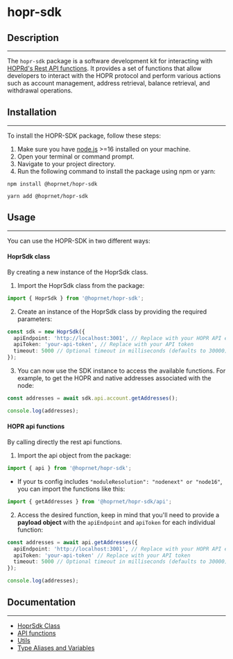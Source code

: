 # hopr-sdk

## Description

---

The `hopr-sdk` package is a software development kit for interacting with [HOPRd's Rest API functions](https://docs.hoprnet.org/developers/rest-api).
It provides a set of functions that allow developers to interact with the HOPR protocol and perform various actions such as account management, address retrieval, balance retrieval, and withdrawal operations.

## Installation

---

To install the HOPR-SDK package, follow these steps:

1. Make sure you have [node.js](https://nodejs.org) >=16 installed on your machine.
2. Open your terminal or command prompt.
3. Navigate to your project directory.
4. Run the following command to install the package using npm or yarn:

```shell
npm install @hoprnet/hopr-sdk
```

```shell
yarn add @hoprnet/hopr-sdk
```

## Usage

---

You can use the HOPR-SDK in two different ways:

#### HoprSdk class

By creating a new instance of the HoprSdk class.

1. Import the HoprSdk class from the package:

```ts
import { HoprSdk } from '@hoprnet/hopr-sdk';
```

2. Create an instance of the HoprSdk class by providing the required parameters:

```ts
const sdk = new HoprSdk({
  apiEndpoint: 'http://localhost:3001', // Replace with your HOPR API endopoint.
  apiToken: 'your-api-token', // Replace with your API token
  timeout: 5000 // Optional timeout in milliseconds (defaults to 30000)
});
```

3. You can now use the SDK instance to access the available functions. For example, to get the HOPR and native addresses associated with the node:

```ts
const addresses = await sdk.api.account.getAddresses();

console.log(addresses);
```

#### HOPR api functions

By calling directly the rest api functions.

1. Import the api object from the package:

```ts
import { api } from '@hoprnet/hopr-sdk';
```

- If your ts config includes `"moduleResolution": "nodenext" or "node16"`, you can import the functions like this:

```ts
import { getAddresses } from '@hoprnet/hopr-sdk/api';
```

2. Access the desired function, keep in mind that you'll need to provide a **payload object** with the `apiEndpoint` and `apiToken` for each individual function:

```ts
const addresses = await api.getAddresses({
  apiEndpoint: 'http://localhost:3001', // Replace with your HOPR API endopoint
  apiToken: 'your-api-token' // Replace with your API token
  timeout: 5000 // Optional timeout in milliseconds (defaults to 30000)
});

console.log(addresses);
```

## Documentation
---
- [HoprSdk Class](/docs/classes/HoprSdk.md)
- [API functions](/docs/modules/api.md)
- [Utils](/docs/modules/utils.md)
- [Type Aliases and Variables](/docs/modules.md)
